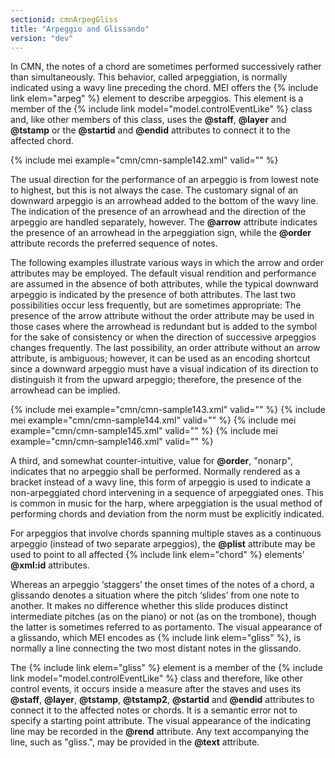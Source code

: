 ```yaml
---
sectionid: cmnArpegGliss
title: "Arpeggio and Glissando"
version: "dev"
---
```


In CMN, the notes of a chord are sometimes performed successively rather than simultaneously. This behavior, called arpeggiation, is normally indicated using a wavy line preceding the chord. MEI offers the {% include link elem="arpeg" %} element to describe arpeggios. This element is a member of the {% include link model="model.controlEventLike" %} class and, like other members of this class, uses the **@staff**, **@layer** and **@tstamp** or the **@startid** and **@endid** attributes to connect it to the affected chord.

{% include mei example="cmn/cmn-sample142.xml" valid="" %}

The usual direction for the performance of an arpeggio is from lowest note to highest, but this is not always the case. The customary signal of an downward arpeggio is an arrowhead added to the bottom of the wavy line. The indication of the presence of an arrowhead and the direction of the arpeggio are handled separately, however. The **@arrow** attribute indicates the presence of an arrowhead in the arpeggiation sign, while the **@order** attribute records the preferred sequence of notes.

The following examples illustrate various ways in which the arrow and order attributes may be employed. The default visual rendition and performance are assumed in the absence of both attributes, while the typical downward arpeggio is indicated by the presence of both attributes. The last two possibilities occur less frequently, but are sometimes appropriate: The presence of the arrow attribute without the order attribute may be used in those cases where the arrowhead is redundant but is added to the symbol for the sake of consistency or when the direction of successive arpeggios changes frequently. The last possibility, an order attribute without an arrow attribute, is ambiguous; however, it can be used as an encoding shortcut since a downward arpeggio must have a visual indication of its direction to distinguish it from the upward arpeggio; therefore, the presence of the arrowhead can be implied.

{% include mei example="cmn/cmn-sample143.xml" valid="" %}
{% include mei example="cmn/cmn-sample144.xml" valid="" %}
{% include mei example="cmn/cmn-sample145.xml" valid="" %}
{% include mei example="cmn/cmn-sample146.xml" valid="" %}

A third, and somewhat counter-intuitive, value for **@order**, "nonarp", indicates that no arpeggio shall be performed. Normally rendered as a bracket instead of a wavy line, this form of arpeggio is used to indicate a non-arpeggiated chord intervening in a sequence of arpeggiated ones. This is common in music for the harp, where arpeggiation is the usual method of performing chords and deviation from the norm must be explicitly indicated.

For arpeggios that involve chords spanning multiple staves as a continuous arpeggio (instead of two separate arpeggios), the **@plist** attribute may be used to point to all affected {% include link elem="chord" %} elements' **@xml:id** attributes.

Whereas an arpeggio ‘staggers’ the onset times of the notes of a chord, a glissando denotes a situation where the pitch ‘slides’ from one note to another. It makes no difference whether this slide produces distinct intermediate pitches (as on the piano) or not (as on the trombone), though the latter is sometimes referred to as portamento. The visual appearance of a glissando, which MEI encodes as {% include link elem="gliss" %}, is normally a line connecting the two most distant notes in the glissando.

The {% include link elem="gliss" %} element is a member of the {% include link model="model.controlEventLike" %} class and therefore, like other control events, it occurs inside a measure after the staves and uses its **@staff**, **@layer**, **@tstamp**, **@tstamp2**, **@startid** and **@endid** attributes to connect it to the affected notes or chords. It is a semantic error not to specify a starting point attribute. The visual appearance of the indicating line may be recorded in the **@rend** attribute. Any text accompanying the line, such as "gliss.", may be provided in the **@text** attribute.
